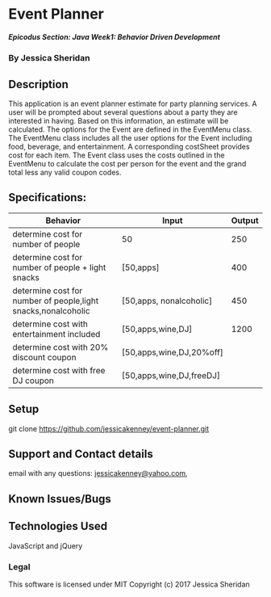 # Event Planner

##### Epicodus Section: Java Week1: Behavior Driven Development 

### By Jessica Sheridan

## Description

This application is an event planner estimate for party planning services. A user will be
prompted about several questions about a party they are interested in having. Based on this
information, an estimate will be calculated. The options for the Event are defined in the
EventMenu class. The EventMenu class includes all the user options for the Event including
food, beverage, and entertainment. A corresponding costSheet provides cost for each item.
The Event class uses the costs outlined in the EventMenu to calculate the cost per person for
the event and the grand total less any valid coupon codes.

## Specifications:

| Behavior      | Input | Output |
| ------------- | ------------- | ------------- |
| determine cost for number of people | 50 | 250 |
| determine cost for number of people + light snacks  |  [50,apps]| 400 |
| determine cost for number of people,light snacks,nonalcoholic |[50,apps, nonalcoholic] | 450 |
| determine cost with entertainment included |[50,apps,wine,DJ] | 1200 |
| determine cost with 20% discount coupon |[50,apps,wine,DJ,20%off] |  |
| determine cost with free DJ coupon |[50,apps,wine,DJ,freeDJ] |  |

## Setup
git clone https://github.com/jessicakenney/event-planner.git  

## Support and Contact details
email with any questions: jessicakenney@yahoo.com,

## Known Issues/Bugs

## Technologies Used
JavaScript and jQuery

### Legal
This software is licensed under MIT Copyright (c) 2017 Jessica Sheridan
